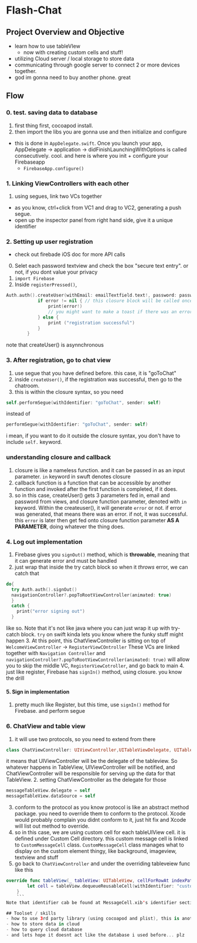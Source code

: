 
# Flash-Chat

## Project Overview and Objective
- learn how to use tableVIew
    - now with creating custom cells and stuff!
- utilizing Cloud server / local storage to store data
- communicating through google server to connect 2 or more devices together. 
- god im gonna need to buy another phone. great

## Flow
### 0. test. saving data to database 
1. first thing first, cocoapod install.
2. then import the libs you are gonna use and then initialize and configure 
- this is done in `AppDelegate.swift`. Once you launch your app, AppDelegate -> application -> didFinishLaunchingWithOptions is called consecutively. cool. and here is where you init + configure your Firebaseapp
  - `FirebaseApp.configure()`
### 1. Linking ViewControllers with each other
1. using segues, link two VCs together
- as you know, ctrl+click from VC1 and drag to VC2, generating a push segue.
- open up the inspector panel from right hand side, give it a unique identifier 
### 2. Setting up user registration 
- check out firebade iOS doc for more API calls 
0. Selet each password textview and check the box "secure text entry". or not, if you dont value your privacy
1. `import Firebase`
2. Inside `registerPressed()`, 
```swift
Auth.auth().createUser(withEmail: emailTextfield.text!, password: passwordTextfield.text!) { (user, error) in
            if error != nil { // this closure block will be called once it is done. and the closure block will check for error and print statement accordingly
                print(error!)
                // you might want to make a toast if there was an error. So user would know what happened.
            } else {
                print ("registration successful")
            }
        }
```
note that createUser() is asynnchronous 
### 3. After registration, go to chat view
1. use segue that you have defined before. this case, it is "goToChat"
2. inside `createUser()`, if the registration was successful, then go to the chatroom.
3. this is within the closure syntax, so you need
```swift
self.performSegue(withIdentifier: "goToChat", sender: self)
``` 
instead of 
```swift 
performSegue(withIdentifier: "goToChat", sender: self)
```
i mean, if you want to do it outside the closure syntax, you don't have to include `self.` keyword. 

### understanding closure and callback
1. closure is like a nameless function. and it can be passed in as an input parameter. `in` keyword in swuft denotes closure
2. callback function is a function that can be accessible by another function and invoked after the first function is completed, if it does.
3. so in this case, createUser() gets 3 parameters fed in, email and password from views, and closure function parameter, denoted with `in` keyword. Within the createuser(), it will generate `error` or not. if error was generated, that means there was an error. if not, it was successful. this `error` is later then get fed onto closure function parameter **AS A PARAMETER**, doing whatever the thing does. 

### 4. Log out implementation
1. Firebase gives you `signOut()` method, which is **throwable**, meaning that it can generate error and must be handled
2. just wrap that inside the try catch block so when it *throws* error, we can catch that
```swift
do{
  try Auth.auth().signOut()
  navigationController?.popToRootViewController(animated: true)
  }
  catch {
    print("error signing out")
  }
``` 
like so. Note that it's not like java where you can just wrap it up with try-catch block. `try` on swift kinda lets you know where the funky stuff might happen 
3. At this point, this ChatViewController is sitting on top of `WelcomeViewController` -> `RegisterViewCOntroller` These VCs are linked together with `Navigation Controller` and `navigationController?.popToRootViewController(animated: true)` will allow you to skip the middle VC, `RegisterViewCotroller`, and go back to main 
4. just like register, Firebase has `signIn()` method, using closure. you know the drill

#### 5. Sign in implementation 
1. pretty much like Register, but this time, use `signIn()` method for Firebase. and perform segue

### 6. ChatView and table view 
1. it will use two protocols, so you need to extend from there 
```swift
class ChatViewController: UIViewController,UITableViewDelegate, UITableViewDataSource // like so 
```
it means that UIViewController will be the delegate of the tableview. So whatever happens in TableView, UIViewController will be notified, and ChatViewController will be responsible for serving up the data for that TableView. 
2. setting ChatViewController as the delegate for those 
```swift
messageTableView.delegate = self
messageTableView.dataSource = self

```
3. conform to the protocol 
as you know protocol is like an abstract method package. you need to override them to conform to the protocol. 
Xcode would probably complain you didnt conform to it, just hit fix and Xcode will list out method to override.
4. so in this case, we are using custom cell for each tableUIView cell. it is defined under Custom Cell directory.
this custom message cell is linked to `CustomMessageCell` class. `CustomMessageCell` class manages what to display on the custom element thingy, like background, imageview, textview and stuff 
5. go back to `ChatViewController` and under the overriding tableveiew func like this
```swift
override func tableView(_ tableView: UITableView, cellForRowAt indexPath: IndexPath) -> UITableViewCell {
        let cell = tableView.dequeueReusableCell(withIdentifier: "customMessageCell", for: indexPath) as! CustomMessageCell
    }
    ```
Note that identifier cab be found at MessageCell.xib's identifier section, and give IndexPath just indexPath

## Toolset / skills 
- how to use 3rd party library (using cocoapod and plist), this is another tuesday for me now.
- how to store data in cloud
- how to query cloud database 
- and lets hope it doesnt act like the database i used before... plz
